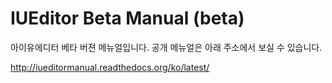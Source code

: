 # IUEditor Beta Manual (beta)
아이유에디터 베타 버젼 메뉴얼입니다.
공개 메뉴얼은 아래 주소에서 보실 수 있습니다.

http://iueditormanual.readthedocs.org/ko/latest/
